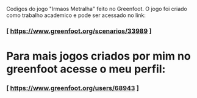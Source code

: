 Codigos do jogo "Irmaos Metralha" feito no Greenfoot. O jogo foi criado como trabalho academico e pode ser acessado no link:
### [ https://www.greenfoot.org/scenarios/33989 ]

# Para mais jogos criados por mim no greenfoot acesse o meu perfil:
### [ https://www.greenfoot.org/users/68943 ]
